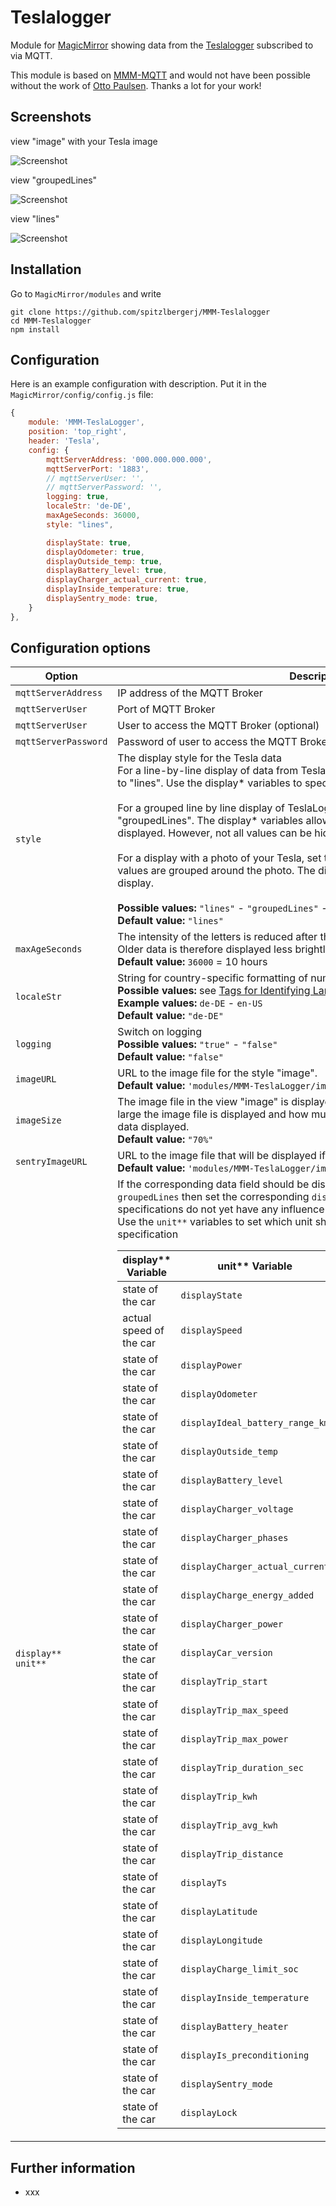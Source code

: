# Teslalogger

Module for [MagicMirror](https://github.com/MichMich/MagicMirror/) showing data from the [Teslalogger](https://github.com/bassmaster187/TeslaLogger) subscribed to via MQTT.

This module is based on [MMM-MQTT](https://github.com/ottopaulsen/MMM-MQTT) and would not have been possible without the work of [Otto Paulsen](https://github.com/ottopaulsen). Thanks a lot for your work!

## Screenshots

view "image" with your Tesla image

![Screenshot](img/MMM-TeslaLogger-ScreenShot-image.jpg)

view "groupedLines"

![Screenshot](img/MMM-TeslaLogger-SceenShot-groupedLines.jpg)

view "lines"

![Screenshot](img/MMM-TeslaLogger-ScreenShot-lines.jpg)


## Installation

Go to `MagicMirror/modules` and write

    git clone https://github.com/spitzlbergerj/MMM-Teslalogger
    cd MMM-Teslalogger
    npm install



## Configuration

Here is an example configuration with description. Put it in the `MagicMirror/config/config.js` file:

```javascript
{
    module: 'MMM-TeslaLogger',
    position: 'top_right',
    header: 'Tesla',
    config: {
        mqttServerAddress: '000.000.000.000',
        mqttServerPort: '1883',
        // mqttServerUser: '',
        // mqttServerPassword: '',
        logging: true,
		localeStr: 'de-DE',
        maxAgeSeconds: 36000,
		style: "lines",

        displayState: true,
        displayOdometer: true,
        displayOutside_temp: true,
        displayBattery_level: true,
        displayCharger_actual_current: true,
        displayInside_temperature: true,
        displaySentry_mode: true,
    }
},
```

## Configuration options

<table width="100%">
  <thead>
    <tr>
      <th>Option</th>
      <th width="100%">Description</th>
    </tr>
  <thead>
  <tbody>
    <tr>
      <td><code>mqttServerAddress</code></td>
      <td>IP address of the MQTT Broker
      </td>
    </tr>
    <tr>
      <td><code>mqttServerUser</code></td>
      <td>Port of MQTT Broker
      </td>
    </tr>
    <tr>
      <td><code>mqttServerUser</code></td>
      <td>User to access the MQTT Broker (optional)
      </td>
    </tr>
    <tr>
      <td><code>mqttServerPassword</code></td>
      <td>Password of user to access the MQTT Broker (optional)
      </td>
    </tr>
    <tr>
      <td><code>style</code></td>
      <td>The display style for the Tesla data
	<br>For a line-by-line display of data from TeslaLogger's MQTT messages, set the value to "lines". Use the display* variables to specify which values are displayed.<br>
	<br>For a grouped line by line display of TeslaLogger data, set the value to "groupedLines".  The display* variables allow you to control which values are displayed. However, not all values can be hidden.<br>
         <br>For a display with a photo of your Tesla, set the value to "image".  The TeslaLogger values are grouped around the photo. The display* variables have no effect on the display.<br>
      <br><b>Possible values:</b> <code>"lines"</code> - <code>"groupedLines"</code> - <code>"image"</code>
      <br><b>Default value:</b> <code>"lines"</code>
      </td>
    </tr>
    <tr>
      <td><code>maxAgeSeconds</code></td>
      <td>The intensity of the letters is reduced after the specified seconds have elapsed. Older data is therefore displayed less brightly.
	    <br><b>Default value:</b> <code>36000</code> = 10 hours
      </td>
    </tr>
    <tr>
      <td><code>localeStr</code></td>
      <td>String for country-specific formatting of numbers.
        <br><b>Possible values:</b> see <a href="https://tools.ietf.org/html/rfc5646">Tags for Identifying Languages</a>
		<br><b>Example values:</b> <code>de-DE</code> - <code>en-US</code>
        <br><b>Default value:</b> <code>"de-DE"</code>
      </td>
    </tr>
    <tr>
      <td><code>logging</code></td>
      <td>Switch on logging
      <br><b>Possible values:</b> <code>"true"</code> - <code>"false"</code>
      <br><b>Default value:</b> <code>"false"</code>
      </td>
    </tr>
    <tr>
      <td><code>imageURL</code></td>
      <td>URL to the image file for the style "image".
	    <br><b>Default value:</b> <code>'modules/MMM-TeslaLogger/img/teslaModelSBlack.png'</code>
      </td>
    </tr>
    <tr>
      <td><code>imageSize</code></td>
      <td>The image file in the view "image" is displayed centered. This value controls how large the image file is displayed and how much space remains for the TeslaLogger data displayed.
	    <br><b>Default value:</b> <code>"70%"</code>
      </td>
    </tr>
    <tr>
      <td><code>sentryImageURL</code></td>
      <td>URL to the image file that will be displayed if sentry mode is enabled.
	    <br><b>Default value:</b> <code>'modules/MMM-TeslaLogger/img/HAL9000.png'</code>
      </td>
    </tr>
    <tr>
      <td><code>display**<br>unit**</code></td>
      <td>If the corresponding data field should be displayed in the <code>style</code> <code>lines</code> or <code>groupedLines</code> then set the corresponding <code>display**</code> value to true. At present, these specifications do not yet have any influence on the display in <code>style</code> <code>image</code>.
			<br>
			Use the <code>unit**</code> variables to set which unit should be displayed after the value specification
			<table width="100%">
			  <thead>
				<tr>
				  <th>display** Variable</th>
				  <th>unit** Variable</th>
				  <th width="100%">default setting for units</th>
				</tr>
			  <thead>
			  <tbody>
				<tr>
				  <td>state of the car</td>
				  <td><code>displayState</code></td>
				  <td></td>
				  <td></td>
				</tr>
				<tr>
				  <td>actual speed of the car</td>
				  <td><code>displaySpeed</code></td>
				  <td><code>unitSpeed</code></td>
				  <td><code>"km/h"</code></td>
				</tr>
				<tr>
				  <td>state of the car</td>
				  <td><code>displayPower</code></td>
				  <td><code>unitPower</code></td>
				  <td><code>"kW"</code>
				  </td>
				</tr>
				<tr>
				  <td>state of the car</td>
				  <td><code>displayOdometer</code></td>
				  <td><code>unitOdometer</code></td>
				  <td><code>"km"</code>
				  </td>
				</tr>
				<tr>
				  <td>state of the car</td>
				  <td><code>displayIdeal_battery_range_km</code></td>
				  <td><code>unitIdeal_battery_range_km</code></td>
				  <td><code>"km"</code>
				  </td>
				</tr>
				<tr>
				  <td>state of the car</td>
				  <td><code>displayOutside_temp</code></td>
				  <td><code>unitOutside_temp</code></td>
				  <td><code>"°C"</code>
				  </td>
				</tr>
				<tr>
				  <td>state of the car</td>
				  <td><code>displayBattery_level</code></td>
				  <td><code>unitBattery_level</code></td>
				  <td><code>"%"</code>
				  </td>
				</tr>
				<tr>
				  <td>state of the car</td>
				  <td><code>displayCharger_voltage</code></td>
				  <td><code>unitCharger_voltage</code></td>
				  <td><code>"V"</code>
				  </td>
				</tr>
				<tr>
				  <td>state of the car</td>
				  <td><code>displayCharger_phases</code></td>
				  <td><code>unitCharger_phases</code></td>
				  <td><code>""</code>
				  </td>
				</tr>
				<tr>
				  <td>state of the car</td>
				  <td><code>displayCharger_actual_current</code></td>
				  <td><code>unitCharger_actual_current</code></td>
				  <td><code>"A"</code>
				  </td>
				</tr>
				<tr>
				  <td>state of the car</td>
				  <td><code>displayCharge_energy_added</code></td>
				  <td><code>unitCharge_energy_added</code></td>
				  <td><code>"kWh"</code>
				  </td>
				</tr>
				<tr>
				  <td>state of the car</td>
				  <td><code>displayCharger_power</code></td>
				  <td><code>unitCharger_power</code></td>
				  <td><code>"kW"</code>
				  </td>
				</tr>
				<tr>
				  <td>state of the car</td>
				  <td><code>displayCar_version</code></td>
				  <td><code>unitCar_version</code></td>
				  <td><code>""</code>
				  </td>
				</tr>
				<tr>
				  <td>state of the car</td>
				  <td><code>displayTrip_start</code></td>
				  <td><code>unitTrip_start</code></td>
				  <td><code>"Uhr"</code>
				  </td>
				</tr>
				<tr>
				  <td>state of the car</td>
				  <td><code>displayTrip_max_speed</code></td>
				  <td><code>unitTrip_max_speed</code></td>
				  <td><code>"km/h"</code>
				  </td>
				</tr>
				<tr>
				  <td>state of the car</td>
				  <td><code>displayTrip_max_power</code></td>
				  <td><code>unitTrip_max_power</code></td>
				  <td><code>"kW"</code>
				  </td>
				</tr>
				<tr>
				  <td>state of the car</td>
				  <td><code>displayTrip_duration_sec</code></td>
				  <td><code>unitTrip_duration_sec</code></td>
				  <td><code>"Sek."</code>
				  </td>
				</tr>
				<tr>
				  <td>state of the car</td>
				  <td><code>displayTrip_kwh</code></td>
				  <td><code>unitTrip_kwh</code></td>
				  <td><code>"kWh"</code>
				  </td>
				</tr>
				<tr>
				  <td>state of the car</td>
				  <td><code>displayTrip_avg_kwh</code></td>
				  <td><code>unitTrip_avg_kwh</code></td>
				  <td><code>"kWh"</code>
				  </td>
				</tr>
				<tr>
				  <td>state of the car</td>
				  <td><code>displayTrip_distance</code></td>
				  <td><code>unitTrip_distance</code></td>
				  <td><code>"km"</code>
				  </td>
				</tr>
				<tr>
				  <td>state of the car</td>
				  <td><code>displayTs</code></td>
				  <td><code>unitTs</code></td>
				  <td><code>"Uhr"</code>
				  </td>
				</tr>
				<tr>
				  <td>state of the car</td>
				  <td><code>displayLatitude</code></td>
				  <td><code>unitLatitude</code></td>
				  <td><code>""</code>
				  </td>
				</tr>
				<tr>
				  <td>state of the car</td>
				  <td><code>displayLongitude</code></td>
				  <td><code>unitLongitude</code></td>
				  <td><code>""</code>
				  </td>
				</tr>
				<tr>
				  <td>state of the car</td>
				  <td><code>displayCharge_limit_soc</code></td>
				  <td><code>unitCharge_limit_soc</code></td>
				  <td><code>"%"</code>
				  </td>
				</tr>
				<tr>
				  <td>state of the car</td>
				  <td><code>displayInside_temperature</code></td>
				  <td><code>unitInside_temperature</code></td>
				  <td><code>"°C"</code>
				  </td>
				</tr>
				<tr>
				  <td>state of the car</td>
				  <td><code>displayBattery_heater</code></td>
				  <td><code>unitBattery_heater</code></td>
				  <td><code>""</code>
				  </td>
				</tr>
				<tr>
				  <td>state of the car</td>
				  <td><code>displayIs_preconditioning</code></td>
				  <td><code>unitIs_preconditioning</code></td>
				  <td><code>""</code>
				  </td>
				</tr>
				<tr>
				  <td>state of the car</td>
				  <td><code>displaySentry_mode</code></td>
				  <td><code>unitSentry_mode</code></td>
				  <td><code>""</code>
				  </td>
				</tr>
				<tr>
				  <td>state of the car</td>
				  <td><code>displayLock</code></td>
				  <td><code></code></td>
				  <td><code>""</code>
				  </td>
				</tr>
			   </tbody>
			</table>
      </td>
    </tr>
  </tbody>
</table>

## Further information
* xxx
